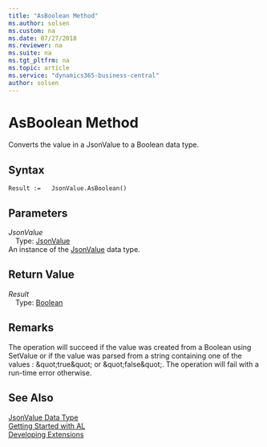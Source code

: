 ```yaml
---
title: "AsBoolean Method"
ms.author: solsen
ms.custom: na
ms.date: 07/27/2018
ms.reviewer: na
ms.suite: na
ms.tgt_pltfrm: na
ms.topic: article
ms.service: "dynamics365-business-central"
author: solsen
---
```

[//]: # (START>DO_NOT_EDIT)
[//]: # (IMPORTANT:Do not edit any of the content between here and the END>DO_NOT_EDIT.)
[//]: # (Any modifications should be made in the .resx files in the ModernDev repo.)
# AsBoolean Method
Converts the value in a JsonValue to a Boolean data type.

## Syntax
```
Result :=   JsonValue.AsBoolean()
```

## Parameters
*JsonValue*  
&emsp;Type: [JsonValue](jsonvalue-data-type.md)  
An instance of the [JsonValue](jsonvalue-data-type.md) data type.  

## Return Value
*Result*  
&emsp;Type: [Boolean](boolean-data-type.md)  
  


[//]: # (IMPORTANT: END>DO_NOT_EDIT)

## Remarks 
The operation will succeed if the value was created from a Boolean using SetValue or if the value was parsed from a string containing one of the values : &amp;quot;true&amp;quot; or &amp;quot;false&amp;quot;. The operation will fail with a run-time error otherwise.

## See Also
[JsonValue Data Type](jsonvalue-data-type.md)  
[Getting Started with AL](../devenv-get-started.md)  
[Developing Extensions](../devenv-dev-overview.md)